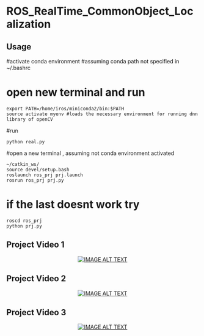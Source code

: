 # ROS_RealTime_CommonObject_Localization
## Usage 
#activate conda environment
#assuming conda path not specified in ~/.bashrc
# open new terminal and run
```
export PATH=/home/iros/miniconda2/bin:$PATH
source activate myenv #loads the necessary environment for running dnn library of openCV
```
#run
```
python real.py
```
#open a new terminal , assuming not conda environment activated
```
~/catkin_ws/
source devel/setup.bash
roslaunch ros_prj prj.launch
rosrun ros_prj prj.py
```
# if the last doesnt work try
```
roscd ros_prj
python prj.py
```

## Project Video 1
<div align="center">
  <a href="https://www.youtube.com/watch?v=I8waMFdRvvo"><img src="https://img.youtube.com/vi/I8waMFdRvvo/0.jpg" alt="IMAGE ALT TEXT"></a>
</div>

## Project Video 2
<div align="center">
  <a href="https://www.youtube.com/watch?v=VCPEk7-TLiE"><img src="https://img.youtube.com/vi/VCPEk7-TLiE/0.jpg" alt="IMAGE ALT TEXT"></a>
</div>

## Project Video 3
<div align="center">
  <a href="https://www.youtube.com/watch?v=M2y-koF-9oU"><img src="https://img.youtube.com/vi/M2y-koF-9oU/0.jpg" alt="IMAGE ALT TEXT"></a>
</div>
